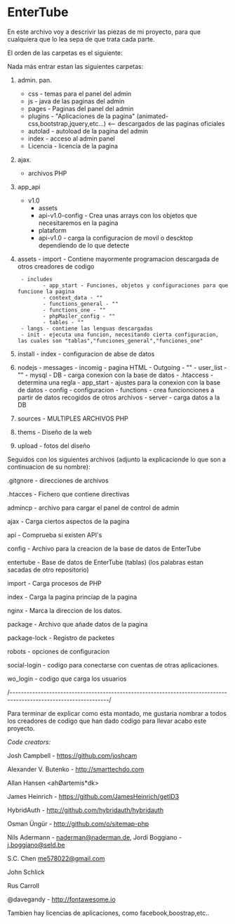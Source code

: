 # EnterTube
En este archivo voy a descrivir las piezas de mi proyecto, para que cualquiera que lo lea sepa de que trata cada parte.

El orden de las carpetas es el siguiente:

Nada más entrar estan las siguientes carpetas:

1. admin. pan.
      - css - temas para el panel del admin
      - js - java de las paginas del admin
      - pages - Paginas del panel del admin
      - plugins - "Aplicaciones de la pagina" (animated-css,bootstrap,jquery,etc...) <-- descargados de las paginas oficiales
      - autolad - autoload de la pagina del admin
      - index - acceso al admin panel
      - Licencia - licencia de la pagina
      
2. ajax.
      - archivos PHP
3. app_api
      - v1.0
        - assets
        - api-v1.0-config - Crea unas arrays con los objetos que necesitaremos en la pagina
        - plataform
        - api-v1.0 - carga la configuracion de movil o descktop dependiendo de lo que detecte
4. assets
        - import - Contiene mayormente programacion descargada de otros creadores de codigo
        
        - includes
               - app_start - Funciones, objetos y configuraciones para que funcione la pagina
               - context_data - ""
               - functions_general - ""
               - functions_one - ""
               - phpMailer_config - "" 
               - tables - ""
        - langs - contiene las lenguas descargadas
        - init - ejecuta una funcion, necesitando cierta configuracion, las cuales son "tablas","funciones_general","funciones_one"
        
5. install
        - index - configuracion de abse de datos
6. nodejs
         - messages
              - incomig - pagina HTML
              - Outgoing - ""
              - user_list - ""
        - mysql
              - DB - carga conexion con la base de datos
        - .htaccess - determina una regla
        - app_start - ajustes para la conexion con la base de datos
        - config - configuracion
        - functions - crea funcionciones a partir de datos recogidos de otros archivos
        - server - carga datos a la DB
7. sources
        - MULTIPLES ARCHIVOS PHP
8. thems - Diseño de la web

9. upload - fotos del diseño

Seguidos con los siguientes archivos (adjunto la explicacionde lo que son a continuacion de su nombre):

.gitgnore - direcciones de archivos

.htacces - Fichero que contiene directivas

admincp - archivo para cargar el panel de control de admin

ajax - Carga ciertos aspectos de la pagina

api - Comprueba si existen API's

config - Archivo para la creacion de la base de datos de EnterTube

entertube - Base de datos de EnterTube (tablas) (los palabras estan sacadas de otro repositorio)

import - Carga procesos de PHP

index - Carga la pagina princiap de la pagina

nginx - Marca la direccion de los datos.

package - Archivo que añade datos de la pagina

package-lock - Registro de packetes

robots - opciones de configuracion

social-login - codigo para conectarse con cuentas de otras aplicaciones.

wo_login - codigo que carga los usuarios





/-----------------------------------------------------------------------------------------------------------------/

Para terminar de explicar como esta montado, me gustaria nombrar a todos los creadores de codigo que han dado codigo para llevar acabo este proyecto.


*Code creators:*

Josh Campbell - https://github.com/joshcam

Alexander V. Butenko - http://smarttechdo.com

Allan Hansen <ahØartemis*dk>  

James Heinrich - https://github.com/JamesHeinrich/getID3 

HybridAuth - http://github.com/hybridauth/hybridauth

Osman Üngür - http://github.com/o/sitemap-php

Nils Adermann - <naderman@naderman.de>, Jordi Boggiano - <j.boggiano@seld.be>

S.C. Chen <me578022@gmail.com>

John Schlick
 
Rus Carroll

@davegandy - http://fontawesome.io

Tambien hay licencias de aplicaciones, como facebook,boostrap,etc..

